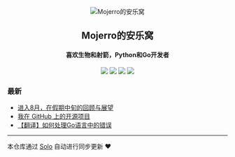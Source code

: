 <p align="center"><img alt="Mojerro的安乐窝" src="https://avatars2.githubusercontent.com/u/15071824?v=4"></p><h2 align="center">
Mojerro的安乐窝
</h2>

<h4 align="center">喜欢生物和射箭，Python和Go开发者</h4>
<p align="center"><a title="Mojerro的安乐窝" target="_blank" href="https://github.com/JoeyGaojingxing/solo-blog"><img src="https://img.shields.io/github/last-commit/JoeyGaojingxing/solo-blog.svg?style=flat-square&color=FF9900"></a>
<a title="GitHub repo size in bytes" target="_blank" href="https://github.com/JoeyGaojingxing/solo-blog"><img src="https://img.shields.io/github/repo-size/JoeyGaojingxing/solo-blog.svg?style=flat-square"></a>
<a title="Solo Version" target="_blank" href="https://github.com/b3log/solo/releases"><img src="https://img.shields.io/badge/solo-3.6.5-f1e05a.svg?style=flat-square&color=blueviolet"></a>
<a title="Hits" target="_blank" href="https://github.com/b3log/hits"><img src="https://hits.b3log.org/JoeyGaojingxing/solo-blog.svg"></a></p>

### 最新

* [进入8月，在假期中旬的回顾与展望](http://www.mojerro.wang/articles/2019/08/01/1564673603852.html)
* [我在 GitHub 上的开源项目](http://www.mojerro.wang/my-github-repos)
* [【翻译】如何处理Go语言中的错误](http://www.mojerro.wang/articles/2019/07/25/1564036077810.html)



---

本仓库通过 [Solo](https://github.com/b3log/solo) 自动进行同步更新 ❤️ 
